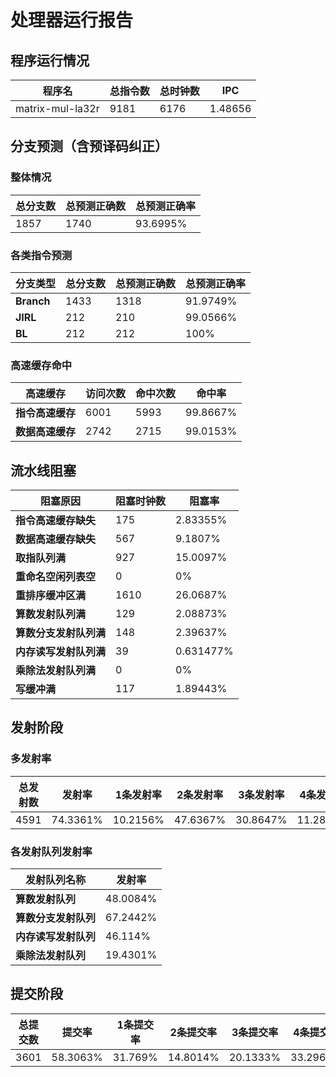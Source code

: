 # 处理器运行报告
## 程序运行情况
|程序名|总指令数|总时钟数|IPC|
|---|---|---|---|
|matrix-mul-la32r|9181|6176|1.48656|

## 分支预测（含预译码纠正）
### 整体情况
|总分支数|总预测正确数|总预测正确率|
|---|---|---|
|1857|1740|93.6995%|

### 各类指令预测
|分支类型|总分支数|总预测正确数|总预测正确率|
|---|---|---|---|
|**Branch**| 1433 | 1318 | 91.9749%|
|**JIRL**| 212 | 210 | 99.0566%|
|**BL**| 212 | 212 | 100%|

### 高速缓存命中
|高速缓存|访问次数|命中次数|命中率|
|---|---|---|---|
|**指令高速缓存**| 6001 | 5993 | 99.8667%|
|**数据高速缓存**| 2742 | 2715 | 99.0153%|
## 流水线阻塞
|阻塞原因|阻塞时钟数|阻塞率|
|---|---|---|
|**指令高速缓存缺失**| 175 | 2.83355%|
|**数据高速缓存缺失**| 567 | 9.1807%|
|**取指队列满**| 927 | 15.0097%|
|**重命名空闲列表空**|0 | 0%|
|**重排序缓冲区满**|1610 | 26.0687%|
|**算数发射队列满**|129 | 2.08873%|
|**算数分支发射队列满**|148 | 2.39637%|
|**内存读写发射队列满**|39 | 0.631477%|
|**乘除法发射队列满**|0 | 0%|
|**写缓冲满**|117 | 1.89443%|

## 发射阶段
### 多发射率
|总发射数|发射率|1条发射率|2条发射率|3条发射率|4条发射率|
|---|---|---|---|---|---|
|4591|74.3361%|10.2156%|47.6367%|30.8647%|11.2829%|

### 各发射队列发射率
|发射队列名称|发射率|
|---|---|
|**算数发射队列**|48.0084%|
|**算数分支发射队列**|67.2442%|
|**内存读写发射队列**|46.114%|
|**乘除法发射队列**|19.4301%|

## 提交阶段
|总提交数|提交率|1条提交率|2条提交率|3条提交率|4条提交率|
|---|---|---|---|---|---|
|3601|58.3063%|31.769%|14.8014%|20.1333%|33.2963%|
